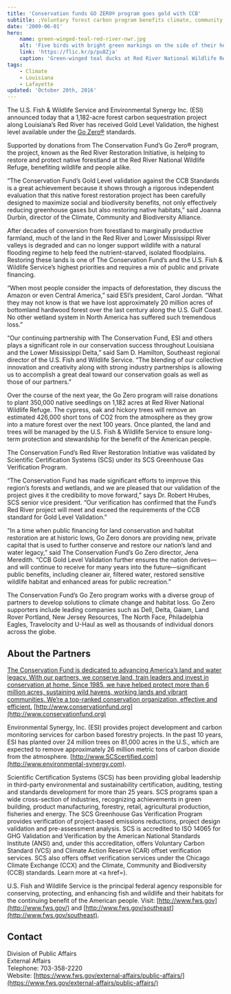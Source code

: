```yaml
---
title: 'Conservation funds GO ZERO® program goes gold with CCB'
subtitle: ;Voluntary forest carbon program benefits climate, community and biodiversity in Louisiana'
date: '2009-06-01'
hero:
    name: green-winged-teal-red-river-nwr.jpg
    alt: 'Five birds with bright green markings on the side of their head on wing tips swimming.'
    link: 'https://flic.kr/p/pu8Zja'
    caption: 'Green-winged teal ducks at Red River National Wildlife Refuge. Photo by Ronnie Maum, USFWS volunteer.'
tags:
    - Climate
    - Louisiana
    - Lafayette
updated: 'October 20th, 2016'
---
```


The U.S. Fish & Wildlife Service and Environmental Synergy Inc. (ESI) announced today that a 1,182-acre forest carbon sequestration project along Louisiana’s Red River has received Gold Level Validation, the highest level available under the [Go Zero®](http://www.climate-standards.org) standards.

Supported by donations from The Conservation Fund’s Go Zero® program, the project, known as the Red River Restoration Initiative, is helping to restore and protect native forestland at the Red River National Wildlife Refuge, benefiting wildlife and people alike.

“The Conservation Fund’s Gold Level validation against the CCB Standards is a great achievement because it shows through a rigorous independent evaluation that this native forest restoration project has been carefully designed to maximize social and biodiversity benefits, not only effectively reducing greenhouse gases but also restoring native habitats,” said Joanna Durbin, director of the Climate, Community and Biodiversity Alliance.

After decades of conversion from forestland to marginally productive farmland, much of the land in the Red River and Lower Mississippi River valleys is degraded and can no longer support wildlife with a natural flooding regime to help feed the nutrient-starved, isolated floodplains. Restoring these lands is one of The Conservation Fund’s and the U.S. Fish & Wildlife Service’s highest priorities and requires a mix of public and private financing.

“When most people consider the impacts of deforestation, they discuss the Amazon or even Central America,” said ESI’s president, Carol Jordan. “What they may not know is that we have lost approximately 20 million acres of bottomland hardwood forest over the last century along the U.S. Gulf Coast. No other wetland system in North America has suffered such tremendous loss.”

“Our continuing partnership with The Conservation Fund, ESI and others plays a significant role in our conservation success throughout Louisiana and the Lower Mississippi Delta,” said Sam D. Hamilton, Southeast regional director of the U.S. Fish and Wildlife Service. “The blending of our collective innovation and creativity along with strong industry partnerships is allowing us to accomplish a great deal toward our conservation goals as well as those of our partners.”

Over the course of the next year, the Go Zero program will raise donations to plant 350,000 native seedlings on 1,182 acres at Red River National Wildlife Refuge. The cypress, oak and hickory trees will remove an estimated 426,000 short tons of CO2 from the atmosphere as they grow into a mature forest over the next 100 years. Once planted, the land and trees will be managed by the U.S. Fish & Wildlife Service to ensure long-term protection and stewardship for the benefit of the American people.

The Conservation Fund’s Red River Restoration Initiative was validated by Scientific Certification Systems (SCS) under its SCS Greenhouse Gas Verification Program.

“The Conservation Fund has made significant efforts to improve this region’s forests and wetlands, and we are pleased that our validation of the project gives it the credibility to move forward,” says Dr. Robert Hrubes, SCS senior vice president. “Our verification has confirmed that the Fund’s Red River project will meet and exceed the requirements of the CCB standard for Gold Level Validation.”

“In a time when public financing for land conservation and habitat restoration are at historic lows, Go Zero donors are providing new, private capital that is used to further conserve and restore our nation’s land and water legacy,” said The Conservation Fund’s Go Zero director, Jena Meredith. “CCB Gold Level Validation further ensures the nation derives—and will continue to receive for many years into the future—significant public benefits, including cleaner air, filtered water, restored sensitive wildlife habitat and enhanced areas for public recreation.”

The Conservation Fund’s Go Zero program works with a diverse group of partners to develop solutions to climate change and habitat loss. Go Zero supporters include leading companies such as Dell, Delta, Gaiam, Land Rover Portland, New Jersey Resources, The North Face, Philadelphia Eagles, Travelocity and U-Haul as well as thousands of individual donors across the globe.

## About the Partners
[The Conservation Fund is dedicated to advancing America’s land and water legacy. With our partners, we conserve land, train leaders and invest in conservation at home. Since 1985, we have helped protect more than 6 million acres, sustaining wild havens, working lands and vibrant communities. We’re a top-ranked conservation organization, effective and efficient.](http://www.conservationfund.org/gozero/red_river_restoration) [http://www.conservationfund.org](http://www.conservationfund.org)

Environmental Synergy, Inc. (ESI) provides project development and carbon monitoring services for carbon based forestry projects. In the past 10 years, ESI has planted over 24 million trees on 81,000 acres in the U.S., which are expected to remove approximately 26 million metric tons of carbon dioxide from the atmosphere. [http://www.SCScertified.com](http://www.environmental-synergy.com).

Scientific Certification Systems (SCS) has been providing global leadership in third-party environmental and sustainability certification, auditing, testing and standards development for more than 25 years. SCS programs span a wide cross-section of industries, recognizing achievements in green building, product manufacturing, forestry, retail, agricultural production, fisheries and energy. The SCS Greenhouse Gas Verification Program provides verification of project-based emissions reductions, project design validation and pre-assessment analysis. SCS is accredited to ISO 14065 for GHG Validation and Verification by the American National Standards Institute (ANSI) and, under this accreditation, offers Voluntary Carbon Standard (VCS) and Climate Action Reserve (CAR) offset verification services. SCS also offers offset verification services under the Chicago Climate Exchange (CCX) and the Climate, Community and Biodiversity (CCB) standards. Learn more at <a href=).

U.S. Fish and Wildlife Service is the principal federal agency responsible for conserving, protecting, and enhancing fish and wildlife and their habitats for the continuing benefit of the American people. Visit: [http://www.fws.gov](http://www.fws.gov/) and [http://www.fws.gov/southeast](http://www.fws.gov/southeast).

## Contact

Division of Public Affairs  
External Affairs  
Telephone: 703-358-2220  
Website: [https://www.fws.gov/external-affairs/public-affairs/](https://www.fws.gov/external-affairs/public-affairs/)
